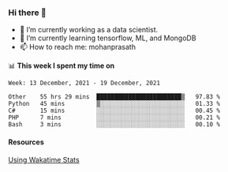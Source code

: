 ### Hi there 👋

- 🔭 I’m currently working as a data scientist.
- 🌱 I’m currently learning tensorflow, ML, and MongoDB
- 📫 How to reach me: mohanprasath

📊 **This week I spent my time on**
<!--START_SECTION:waka-->
```text
Week: 13 December, 2021 - 19 December, 2021

Other    55 hrs 29 mins  ████████████████████████▒   97.83 % 
Python   45 mins         ▒░░░░░░░░░░░░░░░░░░░░░░░░   01.33 % 
C#       15 mins         ░░░░░░░░░░░░░░░░░░░░░░░░░   00.45 % 
PHP      7 mins          ░░░░░░░░░░░░░░░░░░░░░░░░░   00.21 % 
Bash     3 mins          ░░░░░░░░░░░░░░░░░░░░░░░░░   00.10 % 
```
<!--END_SECTION:waka-->

#### Resources
[Using Wakatime Stats](https://github.com/marketplace/actions/waka-readme)
